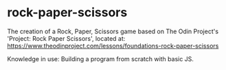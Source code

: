 # rock-paper-scissors

The creation of a Rock, Paper, Scissors game based on The Odin Project's 'Project: Rock Paper Scissors', located at: https://www.theodinproject.com/lessons/foundations-rock-paper-scissors

Knowledge in use: Building a program from scratch with basic JS.